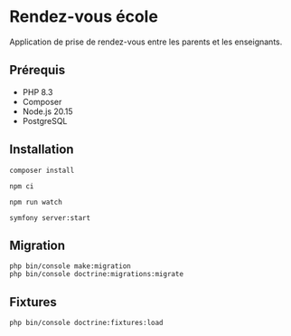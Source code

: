 # Rendez-vous école

Application de prise de rendez-vous entre les parents et les enseignants.

## Prérequis
- PHP 8.3
- Composer
- Node.js 20.15
- PostgreSQL

## Installation

````shell
composer install
````

````shell
npm ci
````

````shell
npm run watch
````

````shell
symfony server:start
````

## Migration 
```shell
php bin/console make:migration
php bin/console doctrine:migrations:migrate
```

## Fixtures
```shell
php bin/console doctrine:fixtures:load
```



